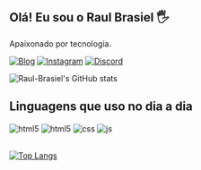 ## Olá! Eu sou o Raul Brasiel 🖐️
Apaixonado por tecnologia.

[![Blog](https://img.shields.io/website?label=myprofile.com&style=for-the-badge&url=https://raul-brasiel.github.io/My-profile//)](https://raul-brasiel.github.io/My-profile/)
[![Instagram](https://img.shields.io/badge/Instagram-E4405F?style=for-the-badge&logo=instagram&logoColor=white)](https://www.instagram.com/raul_brasiel/)
[![Discord](https://img.shields.io/badge/Discord-7289DA?style=for-the-badge&logo=discord&logoColor=white)](https://discord.gg/s2Bx9xFDSn/)

![Raul-Brasiel's GitHub stats](https://github-readme-stats.vercel.app/api?username=Raul-Brasiel&show_icons=true&theme=dracula)

## Linguagens que uso no dia a dia

<div style="display: inline_block">
  <img align="center" alt="html5" src="https://img.shields.io/badge/C-00599C?style=for-the-badge&logo=c&logoColor=white" />
  <img align="center" alt="html5" src="https://img.shields.io/badge/HTML5-E34F26?style=for-the-badge&logo=html5&logoColor=white" />
  <img align="center" alt="css" src="https://img.shields.io/badge/CSS3-1572B6?style=for-the-badge&logo=css3&logoColor=white" />
  <img align="center" alt="js" src="https://img.shields.io/badge/JavaScript-F7DF1E?style=for-the-badge&logo=javascript&logoColor=black" />
</div><br/>

[![Top Langs](https://github-readme-stats.vercel.app/api/top-langs/?username=Raul-Brasiel&layout=compact)](https://github.com/Raul-Brasiel/github-readme-stats)

